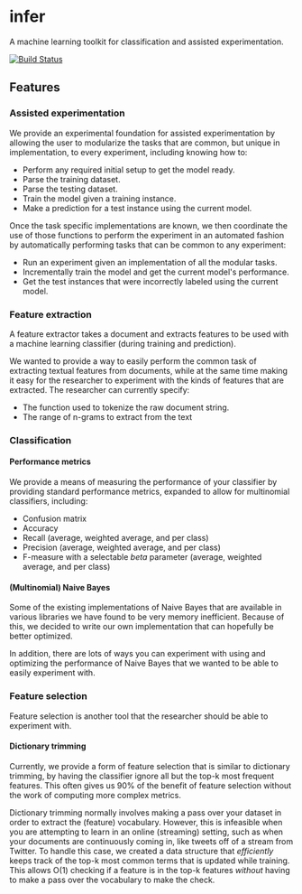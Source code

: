 infer
=====

A machine learning toolkit for classification and assisted
experimentation.

[![Build Status](https://travis-ci.org/bwbaugh/infer.png?branch=master)](https://travis-ci.org/bwbaugh/infer)

Features
--------

### Assisted experimentation

We provide an experimental foundation for assisted experimentation by
allowing the user to modularize the tasks that are common, but unique in
implementation, to every experiment, including knowing how to:

- Perform any required initial setup to get the model ready.
- Parse the training dataset.
- Parse the testing dataset.
- Train the model given a training instance.
- Make a prediction for a test instance using the current model.

Once the task specific implementations are known, we then coordinate the
use of those functions to perform the experiment in an automated fashion
by automatically performing tasks that can be common to any experiment:

- Run an experiment given an implementation of all the modular tasks.
- Incrementally train the model and get the current model's performance.
- Get the test instances that were incorrectly labeled using the current
    model.

### Feature extraction

A feature extractor takes a document and extracts features to be used
with a machine learning classifier (during training and prediction).

We wanted to provide a way to easily perform the common task of
extracting textual features from documents, while at the same time
making it easy for the researcher to experiment with the kinds of
features that are extracted. The researcher can currently specify:

- The function used to tokenize the raw document string.
- The range of n-grams to extract from the text

### Classification

#### Performance metrics

We provide a means of measuring the performance of your classifier by
providing standard performance metrics, expanded to allow for
multinomial classifiers, including:

- Confusion matrix
- Accuracy
- Recall (average, weighted average, and per class)
- Precision (average, weighted average, and per class)
- F-measure with a selectable *beta* parameter (average, weighted
    average, and per class)

#### (Multinomial) Naive Bayes

Some of the existing implementations of Naive Bayes that are available
in various libraries we have found to be very memory inefficient.
Because of this, we decided to write our own implementation that can
hopefully be better optimized.

In addition, there are lots of ways you can experiment with using and
optimizing the performance of Naive Bayes that we wanted to be able to
easily experiment with.

### Feature selection

Feature selection is another tool that the researcher should be able to
experiment with.

#### Dictionary trimming

Currently, we provide a form of feature selection that is similar to
dictionary trimming, by having the classifier ignore all but the top-k
most frequent features. This often gives us 90% of the benefit of
feature selection without the work of computing more complex metrics.

Dictionary trimming normally involves making a pass over your dataset in
order to extract the (feature) vocabulary. However, this is infeasible
when you are attempting to learn in an online (streaming) setting, such
as when your documents are continuously coming in, like tweets off of a
stream from Twitter. To handle this case, we created a data structure
that *efficiently* keeps track of the top-k most common terms that is
updated while training. This allows O(1) checking if a feature is in the
top-k features *without* having to make a pass over the vocabulary to
make the check.
